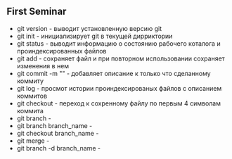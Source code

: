 ## First Seminar ##

* git version - выводит установленную версию git
* git init - инициализирует git в текущей дирриктории
* git status - выводит информацию о состоянию рабочего коталога и проиндексированных файлов
* git add - сохраняет файл и при повторном использовании сохраняет изменения в нем
* git commit -m "" - добавляет описание к только что сделанному коммиту
* git log - просмот истории проиндексированых файлов с описанием коммитов
* git checkout - переход к сохренному файлу по первым 4 символам коммита
* git branch - 
* git branch branch_name -
* git checkout branch_name - 
* git merge - 
* git branch -d branch_name - 
